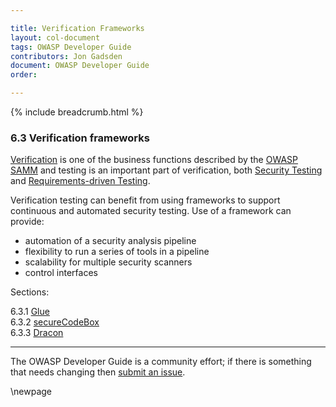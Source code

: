 ```yaml
---

title: Verification Frameworks
layout: col-document
tags: OWASP Developer Guide
contributors: Jon Gadsden
document: OWASP Developer Guide
order:

---
```


{% include breadcrumb.html %}

### 6.3 Verification frameworks

[Verification][sammv] is one of the business functions described by the [OWASP SAMM][samm]
and testing is an important part of verification,
both [Security Testing][sammvst] and [Requirements-driven Testing][sammvrt].

Verification testing can benefit from using frameworks to support continuous and automated security testing.
Use of a framework can provide:

* automation of a security analysis pipeline
* flexibility to run a series of tools in a pipeline
* scalability for multiple security scanners
* control interfaces

Sections:

6.3.1 [Glue](#glue)  
6.3.2 [secureCodeBox](#securecodebox)  
6.3.3 [Dracon](#dracon)  

----

The OWASP Developer Guide is a community effort; if there is something that needs changing then [submit an issue][issue0830].

[issue0830]: https://github.com/OWASP/www-project-developer-guide/issues/new?labels=enhancement&template=request.md&title=Update:%2008-verification/03-frameworks/00-toc
[samm]: https://owaspsamm.org/about/
[sammv]: https://owaspsamm.org/model/verification/
[sammvrt]: https://owaspsamm.org/model/verification/requirements-driven-testing/
[sammvst]: https://owaspsamm.org/model/verification/security-testing/

\newpage

